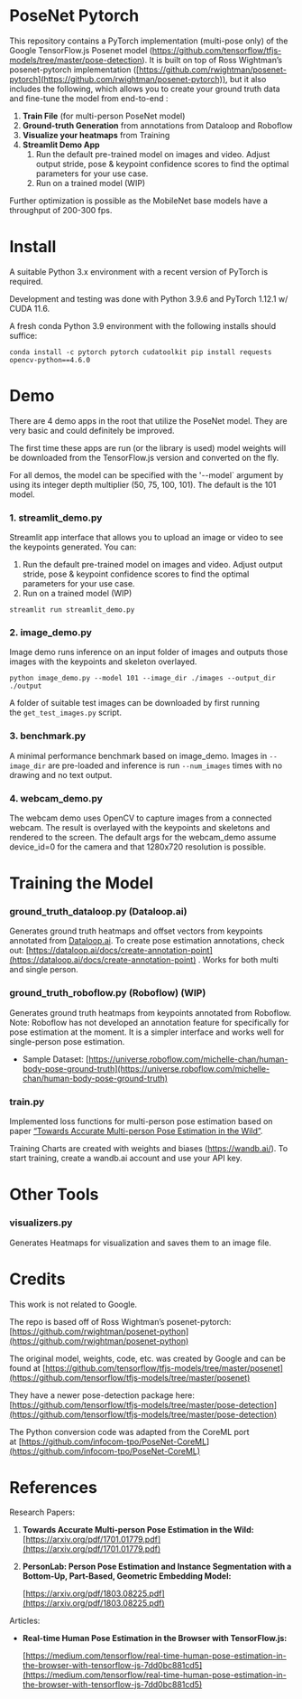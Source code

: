 # PoseNet Pytorch

This repository contains a PyTorch implementation (multi-pose only) of the Google TensorFlow.js Posenet model (https://github.com/tensorflow/tfjs-models/tree/master/pose-detection). It is built on top of Ross Wightman’s posenet-pytorch implementation ([https://github.com/rwightman/posenet-pytorch](https://github.com/rwightman/posenet-pytorch)), but it also includes the following, which allows you to create your ground truth data and fine-tune the model from end-to-end : 

1. **Train File** (for multi-person PoseNet model) 
2. ********************Ground-truth Generation******************** from annotations from Dataloop and Roboflow
3. **Visualize your heatmaps** from Training 
4. **Streamlit Demo App** 
    1. Run the default pre-trained model on images and video. Adjust output stride, pose & keypoint confidence scores to find the optimal parameters for your use case.  
    2. Run on a trained model (WIP) 

Further optimization is possible as the MobileNet base models have a throughput of 200-300 fps. 

# Install

A suitable Python 3.x environment with a recent version of PyTorch is required. 

Development and testing was done with Python 3.9.6 and PyTorch 1.12.1 w/ CUDA 11.6. 

A fresh conda Python 3.9 environment with the following installs should suffice:

`conda install -c pytorch pytorch cudatoolkit
pip install requests opencv-python==4.6.0`

# Demo

There are 4 demo apps in the root that utilize the PoseNet model. They are very basic and could definitely be improved.

The first time these apps are run (or the library is used) model weights will be downloaded from the TensorFlow.js version and converted on the fly.

For all demos, the model can be specified with the '--model` argument by using its integer depth multiplier (50, 75, 100, 101). The default is the 101 model. 

### 1. streamlit_demo.py

Streamlit app interface that allows you to upload an image or video to see the keypoints generated. You can: 

1. Run the default pre-trained model on images and video. Adjust output stride, pose & keypoint confidence scores to find the optimal parameters for your use case.  
2. Run on a trained model (WIP)

`streamlit run streamlit_demo.py`

### 2. image_demo.py

Image demo runs inference on an input folder of images and outputs those images with the keypoints and skeleton overlayed.

`python image_demo.py --model 101 --image_dir ./images --output_dir ./output`

A folder of suitable test images can be downloaded by first running the `get_test_images.py` script.

### 3. benchmark.py

A minimal performance benchmark based on image_demo. Images in `--image_dir` are pre-loaded and inference is run `--num_images` times with no drawing and no text output.

### 4. webcam_demo.py

The webcam demo uses OpenCV to capture images from a connected webcam. The result is overlayed with the keypoints and skeletons and rendered to the screen. The default args for the webcam_demo assume device_id=0 for the camera and that 1280x720 resolution is possible.

# Training the Model

### ground_truth_dataloop.py (Dataloop.ai)

Generates ground truth heatmaps and offset vectors from keypoints annotated from [Dataloop.ai](http://Dataloop.ai). To create pose estimation annotations, check out: [https://dataloop.ai/docs/create-annotation-point](https://dataloop.ai/docs/create-annotation-point) . Works for both multi and single person. 

### ground_truth_roboflow.py (Roboflow) (WIP)

Generates ground truth heatmaps from keypoints annotated from Roboflow. Note: Roboflow has not developed an annotation feature for specifically for pose estimation at the moment. It is a simpler interface and works well for single-person pose estimation. 

- Sample Dataset: [https://universe.roboflow.com/michelle-chan/human-body-pose-ground-truth](https://universe.roboflow.com/michelle-chan/human-body-pose-ground-truth)

### train.py

Implemented loss functions for multi-person pose estimation based on paper [“Towards Accurate Multi-person Pose Estimation in the Wild”](https://arxiv.org/pdf/1701.01779.pdf). 

Training Charts are created with weights and biases (https://wandb.ai/). To start training, create a wandb.ai account and use your API key. 

# Other Tools

### visualizers.py

Generates Heatmaps for visualization and saves them to an image file. 

# Credits

This work is not related to Google. 

The repo is based off of Ross Wightman’s posenet-pytorch: [https://github.com/rwightman/posenet-python](https://github.com/rwightman/posenet-python) 

The original model, weights, code, etc. was created by Google and can be found at [https://github.com/tensorflow/tfjs-models/tree/master/posenet](https://github.com/tensorflow/tfjs-models/tree/master/posenet) 

They have a newer pose-detection package here: [https://github.com/tensorflow/tfjs-models/tree/master/pose-detection](https://github.com/tensorflow/tfjs-models/tree/master/pose-detection)

The Python conversion code was adapted from the CoreML port at [https://github.com/infocom-tpo/PoseNet-CoreML](https://github.com/infocom-tpo/PoseNet-CoreML) 

# References

Research Papers: 

1. **Towards Accurate Multi-person Pose Estimation in the Wild:** [https://arxiv.org/pdf/1701.01779.pdf](https://arxiv.org/pdf/1701.01779.pdf)
2. **PersonLab: Person Pose Estimation and Instance Segmentation with a Bottom-Up, Part-Based, Geometric Embedding Model:** 
    
    [https://arxiv.org/pdf/1803.08225.pdf](https://arxiv.org/pdf/1803.08225.pdf) 
    

Articles: 

- ****Real-time Human Pose Estimation in the Browser with TensorFlow.js:****
    
    [https://medium.com/tensorflow/real-time-human-pose-estimation-in-the-browser-with-tensorflow-js-7dd0bc881cd5](https://medium.com/tensorflow/real-time-human-pose-estimation-in-the-browser-with-tensorflow-js-7dd0bc881cd5)